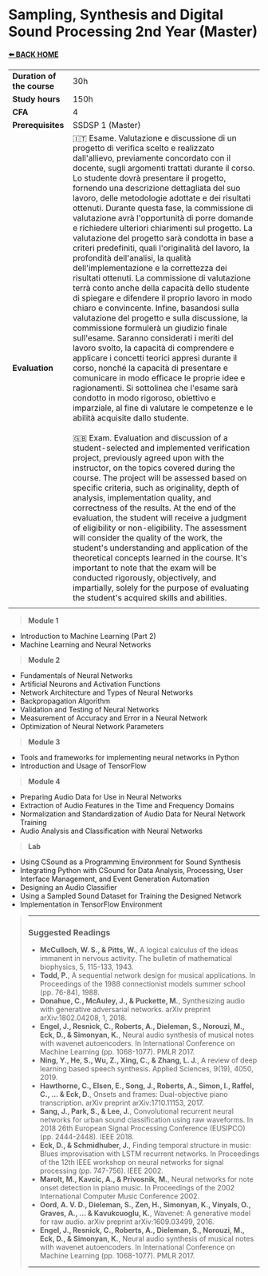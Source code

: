 # **Sampling, Synthesis and Digital Sound Processing 2nd Year (Master)**  

[**⬅️ BACK HOME**](/README.md) 

|                          |     |
|:-------------------------|:----|  
|**Duration of the course**|30h  |
|**Study hours**           |150h |
|**CFA**                   |4    |
|**Prerequisites**         |SSDSP 1 (Master) |
|**Evaluation**            |🇮🇹 Esame. Valutazione e discussione di un progetto di verifica scelto e realizzato dall'allievo, previamente concordato con il docente, sugli argomenti trattati durante il corso. Lo studente dovrà presentare il progetto, fornendo una descrizione dettagliata del suo lavoro, delle metodologie adottate e dei risultati ottenuti. Durante questa fase, la commissione di valutazione avrà l'opportunità di porre domande e richiedere ulteriori chiarimenti sul progetto. La valutazione del progetto sarà condotta in base a criteri predefiniti, quali l'originalità del lavoro, la profondità dell'analisi, la qualità dell'implementazione e la correttezza dei risultati ottenuti. La commissione di valutazione terrà conto anche della capacità dello studente di spiegare e difendere il proprio lavoro in modo chiaro e convincente. Infine, basandosi sulla valutazione del progetto e sulla discussione, la commissione formulerà un giudizio finale sull'esame. Saranno considerati i meriti del lavoro svolto, la capacità di comprendere e applicare i concetti teorici appresi durante il corso, nonché la capacità di presentare e comunicare in modo efficace le proprie idee e ragionamenti. Si sottolinea che l'esame sarà condotto in modo rigoroso, obiettivo e imparziale, al fine di valutare le competenze e le abilità acquisite dallo studente.<br><br>🇬🇧 Exam. Evaluation and discussion of a student-selected and implemented verification project, previously agreed upon with the instructor, on the topics covered during the course. The project will be assessed based on specific criteria, such as originality, depth of analysis, implementation quality, and correctness of the results. At the end of the evaluation, the student will receive a judgment of eligibility or non-eligibility. The assessment will consider the quality of the work, the student's understanding and application of the theoretical concepts learned in the course. It's important to note that the exam will be conducted rigorously, objectively, and impartially, solely for the purpose of evaluating the student's acquired skills and abilities.|
|                          |     |

> **Module 1**

- Introduction to Machine Learning (Part 2)  
- Machine Learning and Neural Networks  

> **Module 2**  

- Fundamentals of Neural Networks  
- Artificial Neurons and Activation Functions  
- Network Architecture and Types of Neural Networks  
- Backpropagation Algorithm  
- Validation and Testing of Neural Networks  
- Measurement of Accuracy and Error in a Neural Network  
- Optimization of Neural Network Parameters  

> **Module 3**  

- Tools and frameworks for implementing neural networks in Python  
- Introduction and Usage of TensorFlow  

> **Module 4**

- Preparing Audio Data for Use in Neural Networks  
- Extraction of Audio Features in the Time and Frequency Domains  
- Normalization and Standardization of Audio Data for Neural Network Training  
- Audio Analysis and Classification with Neural Networks  

> **Lab**  

- Using CSound as a Programming Environment for Sound Synthesis  
- Integrating Python with CSound for Data Analysis, Processing, User Interface Management, and Event Generation Automation  
- Designing an Audio Classifier  
- Using a Sampled Sound Dataset for Training the Designed Network  
- Implementation in TensorFlow Environment  

>---
>
>### **Suggested Readings**  
>
>- **McCulloch, W. S., & Pitts, W.**, A logical calculus of the ideas immanent in nervous activity. The bulletin of mathematical biophysics, 5, 115-133, 1943.
>- **Todd, P.**, A sequential network design for musical applications. In Proceedings of the 1988 connectionist models summer school (pp. 76-84), 1988.
>- **Donahue, C., McAuley, J., & Puckette, M.**, Synthesizing audio with generative adversarial networks. arXiv preprint arXiv:1802.04208, 1, 2018.
>- **Engel, J., Resnick, C., Roberts, A., Dieleman, S., Norouzi, M., Eck, D., & Simonyan, K.**, Neural audio synthesis of musical notes with wavenet autoencoders. In International Conference on Machine Learning (pp. 1068-1077). PMLR 2017.  
>- **Ning, Y., He, S., Wu, Z., Xing, C., & Zhang, L. J.**, A review of deep learning based speech synthesis. Applied Sciences, 9(19), 4050, 2019.  
>- **Hawthorne, C., Elsen, E., Song, J., Roberts, A., Simon, I., Raffel, C., ... & Eck, D.**, Onsets and frames: Dual-objective piano transcription. arXiv preprint arXiv:1710.11153, 2017.
>- **Sang, J., Park, S., & Lee, J.**, Convolutional recurrent neural networks for urban sound classification using raw waveforms. In 2018 26th European Signal Processing Conference (EUSIPCO) (pp. 2444-2448). IEEE 2018.
>- **Eck, D., & Schmidhuber, J.**, Finding temporal structure in music: Blues improvisation with LSTM recurrent networks. In Proceedings of the 12th IEEE workshop on neural networks for signal processing (pp. 747-756). IEEE 2002.
>- **Marolt, M., Kavcic, A., & Privosnik, M.**, Neural networks for note onset detection in piano music. In Proceedings of the 2002 International Computer Music Conference 2002.
>- **Oord, A. V. D., Dieleman, S., Zen, H., Simonyan, K., Vinyals, O., Graves, A., ... & Kavukcuoglu, K.**, Wavenet: A generative model for raw audio. arXiv preprint arXiv:1609.03499, 2016.
>- **Engel, J., Resnick, C., Roberts, A., Dieleman, S., Norouzi, M., Eck, D., & Simonyan, K.**, Neural audio synthesis of musical notes with wavenet autoencoders. In International Conference on Machine Learning (pp. 1068-1077). PMLR 2017.
>
>---
